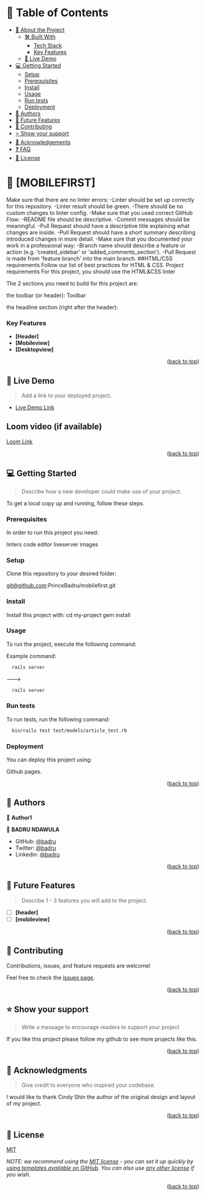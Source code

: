 <a name="readme-top"></a>

<div align="center">

  <br/>

</div>


# 📗 Table of Contents

- [📖 About the Project](#about-project)
  - [🛠 Built With](#built-with)
    - [Tech Stack](#tech-stack)
    - [Key Features](#key-features)
  - [🚀 Live Demo](#live-demo)
- [💻 Getting Started](#getting-started)
  - [Setup](#setup)
  - [Prerequisites](#prerequisites)
  - [Install](#install)
  - [Usage](#usage)
  - [Run tests](#run-tests)
  - [Deployment](#triangular_flag_on_post-deployment)
- [👥 Authors](#authors)
- [🔭 Future Features](#future-features)
- [🤝 Contributing](#contributing)
- [⭐️ Show your support](#support)
- [🙏 Acknowledgements](#acknowledgements)
- [❓ FAQ](#faq)
- [📝 License](#license)


# 📖 [MOBILEFIRST] <a name="about-project"></a>


Make sure that there are no linter errors:
    -Linter should be set up correctly for this repository.
    -Linter result should be green.
    -There should be no custom changes to linter config.
    -Make sure that you used correct GitHub Flow:
    -README file should be descriptive.
    -Commit messages should be meaningful.
    -Pull Request should have a descriptive title explaining what changes are inside.
    -Pull Request should have a short summary describing introduced changes in more detail.
    -Make sure that you documented your work in a professional way:
    -Branch name should describe a feature or action (e.g. 'created_sidebar' or 'added_comments_section').
    -Pull Request is made from 'feature branch' into the main branch.
    ##HTML/CSS requirements
    Follow our list of best practices for HTML & CSS.
    Project requirements
    For this project, you should use the HTML&CSS linter

The 2 sections you need to build for this project are:

the toolbar (or header):
Toolbar

the headline section (right after the header):

### Key Features <a name="key-features"></a>

- **[Header]**
- **[Mobileview]**
- **[Desktopview]**

<p align="right">(<a href="#readme-top">back to top</a>)</p>


## 🚀 Live Demo <a name="live-demo"></a>

> Add a link to your deployed project.

- [Live Demo Link](https://princebadru.github.io/capstone/)

## Loom video (if available)
[Loom Link](https://www.loom.com/share/84b09bc2c29a4cada8cdf05d306d1b47)

<p align="right">(<a href="#readme-top">back to top</a>)</p>


## 💻 Getting Started <a name="getting-started"></a>

> Describe how a new developer could make use of your project.

To get a local copy up and running, follow these steps.

### Prerequisites

In order to run this project you need:

 linters
 code editor
 liveserver
 images


### Setup

Clone this repository to your desired folder:

git@github.com:PrinceBadru/mobilefirst.git
### Install

Install this project with:
 cd my-project
  gem install
### Usage

To run the project, execute the following command:

Example command:

```sh
  rails server
```
--->
```sh
  rails server
```

### Run tests

To run tests, run the following command:


```sh
  bin/rails test test/models/article_test.rb
```
### Deployment

You can deploy this project using:

Github pages.
<p align="right">(<a href="#readme-top">back to top</a>)</p>

## 👥 Authors <a name="authors"></a>


👤 **Author1**


👤 **BADRU NDAWULA**
- GitHub: [@badru](https://github.com/PrinceBadru)
- Twitter: [@badru](https://twitter.com/BadruNdawula)
- Linkedin: [@badru](https://www.linkedin.com/in/badru-ndawula-930b7b217/)


<p align="right">(<a href="#readme-top">back to top</a>)</p>

## 🔭 Future Features <a name="future-features"></a>

> Describe 1 - 3 features you will add to the project.

- [ ] **[header]**
- [ ] **[mobileview]**

<p align="right">(<a href="#readme-top">back to top</a>)</p>

## 🤝 Contributing <a name="contributing"></a>

Contributions, issues, and feature requests are welcome!

Feel free to check the [issues page](../../issues/).

<p align="right">(<a href="#readme-top">back to top</a>)</p>



## ⭐️ Show your support <a name="support"></a>

> Write a message to encourage readers to support your project

If you like this project please follow my github to see more projects like this.

<p align="right">(<a href="#readme-top">back to top</a>)</p>



## 🙏 Acknowledgments <a name="acknowledgements"></a>

> Give credit to everyone who inspired your codebase.

I would like to thank Cindy Shin the author of the original design and layout of my project.

<p align="right">(<a href="#readme-top">back to top</a>)</p>



## 📝 License <a name="license"></a>

 [MIT](https://choosealicense.com/licenses/mit/) 

_NOTE: we recommend using the [MIT license](https://choosealicense.com/licenses/mit/) - you can set it up quickly by [using templates available on GitHub](https://docs.github.com/en/communities/setting-up-your-project-for-healthy-contributions/adding-a-license-to-a-repository). You can also use [any other license](https://choosealicense.com/licenses/) if you wish._

<p align="right">(<a href="#readme-top">back to top</a>)</p>
